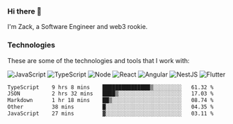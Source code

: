 ### Hi there 👋
I'm Zack, a Software Engineer and web3 rookie.

### Technologies
These are some of the technologies and tools that I work with:

![JavaScript](https://img.shields.io/badge/JavaScript-323330.svg?logo=javascript&logoColor=F7DF1E) 
![TypeScript](https://img.shields.io/badge/TypeScript-007ACC.svg?logo=typescript&logoColor=white) 
![Node](https://img.shields.io/badge/Node.js-43853D.svg?logo=node.js&logoColor=white)
![React](https://img.shields.io/badge/React-20232a.svg?logo=react&logoColor=61DAFB) 
![Angular](https://img.shields.io/badge/Angular-E23237.svg?logo=angularjs&logoColor=white)
![NestJS](https://img.shields.io/badge/NestJS-E0234E?logo=nestjs&logoColor=white)
![Flutter](https://img.shields.io/badge/Flutter-02569B.svg?logo=flutter&logoColor=white)

<!--START_SECTION:waka-->

```txt
TypeScript    9 hrs 8 mins    ███████████████▒░░░░░░░░░   61.32 %
JSON          2 hrs 32 mins   ████▒░░░░░░░░░░░░░░░░░░░░   17.03 %
Markdown      1 hr 18 mins    ██▒░░░░░░░░░░░░░░░░░░░░░░   08.74 %
Other         38 mins         █░░░░░░░░░░░░░░░░░░░░░░░░   04.35 %
JavaScript    27 mins         ▓░░░░░░░░░░░░░░░░░░░░░░░░   03.11 %
```

<!--END_SECTION:waka-->
